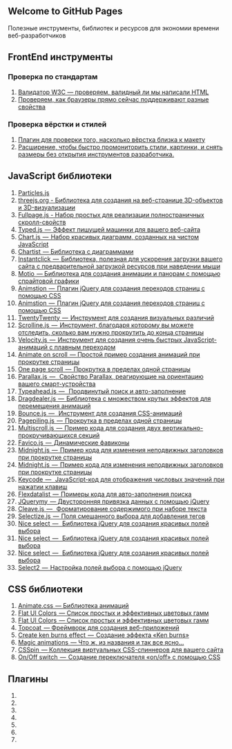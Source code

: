 ## Welcome to GitHub Pages

Полезные инструменты, библиотек и ресурсов для экономии времени веб-разработчиков

## FrontEnd инструменты

### Проверка по стандартам
1. <a href="https://validator.w3.org/#validate_by_input">Валидатор W3C — проверяем, валидный ли мы написали HTML</a>
2. <a href="https://caniuse.com/">Проверяем, как браузеры прямо сейчас поддерживают разные свойства</a>

### Проверка вёрстки и стилей
1. <a href="https://www.welldonecode.com/perfectpixel/">Плагин для проверки того, насколько вёрстка близка к макету</a>
2. <a href="https://chrome.google.com/webstore/detail/css-peeper/mbnbehikldjhnfehhnaidhjhoofhpehk?hl=en">Расширение, чтобы быстро промониторить стили, картинки,  и снять размеры без открытия инструментов разработчика.</a>


## JavaScript библиотеки

1. <a href="https://vincentgarreau.com/particles.js/">Particles.js</a>
2. <a href="https://threejs.org/">threejs.org - Библиотека для создания на веб-странице 3D-объектов и 3D-визуализации</a>
3. <a href="https://Fullpage.js">Fullpage.js - Набор простых для реализации полностраничных скролл-свойств</a>
4. <a href="https://mattboldt.com/demos/typed-js/">Typed.js  —  Эффект пишущей машинки для вашего веб-сайта</a>
5. <a href="https://www.chartjs.org/">Chart.js  —  Набор красивых диаграмм, созданных на чистом JavaScript</a>
6. <a href="http://gionkunz.github.io/chartist-js/index.html">Chartist  — Библиотека с диаграммами</a>
7. <a href="http://instantclick.io/">Instantclick  —  Библиотека, полезная для ускорения загрузки вашего сайта с предварительной загрузкой ресурсов при наведении мыши</a>
8. <a href="https://darsa.in/motio/#!introduction">Motio  — Библиотека для создания анимации и панорам с помощью спрайтовой графики</a>
9. <a href="http://git.blivesta.com/animsition/">Animstion  —  Плагин jQuery для создания переходов страниц с помощью CSS</a>
10. <a href="https://github.com/barbajs/barba">Animstion  —  Плагин jQuery для создания переходов страниц с помощью CSS</a>
11. <a href="https://zurb.com/playground/twentytwenty">TwentyTwenty  —  Инструмент для создания визуальных различий</a>
12. <a href="https://github.com/anthonyly/Scrolline.js">Scrolline.js  —  Инструмент, благодаря которому вы можете отследить, сколько вам нужно прокрутить до конца страницы</a>
13. <a href="http://velocityjs.org/">Velocity.js  —  Инструмент для создания очень быстрых JavaScript-анимаций с плавным переходом</a>
14. <a href="http://michalsnik.github.io/aos/">Animate on scroll  — Простой пример создания анимаций при прокрутке страницы</a>
15. <a href="https://github.com/peachananr/onepage-scroll">One page scroll  —  Прокрутка в пределах одной страницы</a>
16. <a href="https://github.com/wagerfield/parallax">Parallax.js  —   Свойство Parallax, реагирующие на ориентацию вашего смарт-устройства</a>
17. <a href="http://twitter.github.io/typeahead.js/">Typeahead.js  —   Продвинутый поиск и авто-заполнение</a>
18. <a href="http://skidding.github.io/dragdealer/">Dragdealer.js  —  Библиотека с множеством крутых эффектов для перемещения анимаций</a>
19. <a href="http://bouncejs.com/">Bounce.js  —   Инструмент для создания CSS-анимаций</a>
20. <a href="https://github.com/alvarotrigo/pagePiling.js">Pagepiling.js  —  Прокрутка в пределах одной страницы</a>
21. <a href="https://alvarotrigo.com/multiScroll/#third">Multiscroll.js  —  Пример кода для создания двух вертикально-прокручивающихся секций</a>
22. <a href="http://lab.ejci.net/favico.js/">Favico.js  —  Динамические фавиконы</a>
23. <a href="http://aerolab.github.io/midnight.js/">Midnight.js  —  Пример кода для изменения неподвижных заголовков при прокрутке страницы</a>
24. <a href="https://animejs.com/">Midnight.js  —  Пример кода для изменения неподвижных заголовков при прокрутке страницы</a>
25. <a href="https://keycode.info/">Keycode  —   JavaScript-код для отображения числовых значений при нажатии клавиш</a>
26. <a href="http://projects.sergiodinislopes.pt/flexdatalist/">Flexdatalist  —  Примеры кода для авто-заполнения поиска</a>
27. <a href="https://jquerymy.com/#/">JQuerymy  — Двусторонняя привязка данных с помощью jQuery</a>
28. <a href="https://nosir.github.io/cleave.js/">Cleave.js  —   Форматирование содержимого при наборе текста</a>
29. <a href="https://selectize.dev/">Selectize.js  —  Поля смешанного выбора для добавления тегов</a>
30. <a href="https://jqueryniceselect.hernansartorio.com/">Nice select  —   Библиотека jQuery для создания красивых полей выбора</a>
31. <a href="http://tether.io/">Nice select  —   Библиотека jQuery для создания красивых полей выбора</a>
32. <a href="https://github.com/shipshapecode/shepherd">Nice select  —   Библиотека jQuery для создания красивых полей выбора</a>
33. <a href="https://select2.org/appearance">Select2  —  Настройка полей выбора с помощью jQuery</a>

## CSS библиотеки
1. <a href="https://animate.style/">Animate.css  — Библиотека анимаций</a>
2. <a href="https://flatuicolors.com/">Flat UI Colors  — Список простых и эффективных цветовых гамм</a>
3. <a href="https://getmdl.io/index.html">Flat UI Colors  — Список простых и эффективных цветовых гамм</a>
4. <a href="http://topcoat.io/">Topcoat  — Фреймворк для создания веб-приложений</a>
5. <a href="https://www.kirupa.com/html5/ken_burns_effect_css.htm">Create ken burns effect  —  Создание эффекта «Ken burns»</a>
6. <a href="https://www.minimamente.com/project/magic/">Magic animations  — Что ж, из названия и так все ясно…</a>
7. <a href="https://webkul.github.io/csspin/">CSSpin  — Коллекция виртуальных CSS-спиннеров для вашего сайта</a>
8. <a href="https://proto.io/freebies/onoff/">On/Off switch  —  Создание переключателя «on/off» с помощью CSS</a>

## Плагины
1. <a href=""></a>
2. <a href=""></a>
3. <a href=""></a>
4. <a href=""></a>
5. <a href=""></a>
6. <a href=""></a>
7. <a href=""></a>


